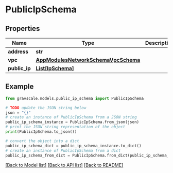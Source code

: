 # PublicIpSchema


## Properties

Name | Type | Description | Notes
------------ | ------------- | ------------- | -------------
**address** | **str** |  | 
**vpc** | [**AppModulesNetworkSchemaVpcSchema**](AppModulesNetworkSchemaVpcSchema.md) |  | 
**public_ip** | [**List[IpSchema]**](IpSchema.md) |  | 

## Example

```python
from gravscale.models.public_ip_schema import PublicIpSchema

# TODO update the JSON string below
json = "{}"
# create an instance of PublicIpSchema from a JSON string
public_ip_schema_instance = PublicIpSchema.from_json(json)
# print the JSON string representation of the object
print(PublicIpSchema.to_json())

# convert the object into a dict
public_ip_schema_dict = public_ip_schema_instance.to_dict()
# create an instance of PublicIpSchema from a dict
public_ip_schema_from_dict = PublicIpSchema.from_dict(public_ip_schema_dict)
```
[[Back to Model list]](../README.md#documentation-for-models) [[Back to API list]](../README.md#documentation-for-api-endpoints) [[Back to README]](../README.md)


